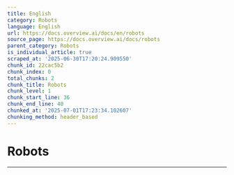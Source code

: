 ```yaml
---
title: English
category: Robots
language: English
url: https://docs.overview.ai/docs/en/robots
source_page: https://docs.overview.ai/docs/robots
parent_category: Robots
is_individual_article: true
scraped_at: '2025-06-30T17:20:24.909550'
chunk_id: 22cac5b2
chunk_index: 0
total_chunks: 2
chunk_title: Robots
chunk_level: 1
chunk_start_line: 36
chunk_end_line: 40
chunked_at: '2025-07-01T17:23:34.102607'
chunking_method: header_based
---
```


# Robots

* * *
